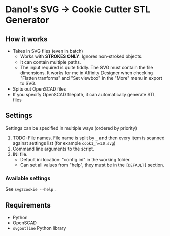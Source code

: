 # Danol's SVG -> Cookie Cutter STL Generator

## How it works
* Takes in SVG files (even in batch)
  * Works with **STROKES ONLY**. Ignores non-stroked objects.
  * It can contain multiple paths.
  * The input required is quite fiddly. The SVG must contain the file dimensions. It works for me in Affinity Designer when checking "Flatten tranforms" and "Set viewbox" in the "More" menu in export to SVG.
* Spits out OpenSCAD files
* If you specify OpenSCAD filepath, it can automatically generate STL files

## Settings
Settings can be specified in multiple ways (ordered by priority)
1. TODO: File names. File name is split by `_` and then every item is scanned against settings list (for example `cook1_h=10.svg`)
1. Command line arguments to the script.
1. INI file.
   * Default ini location: "config.ini" in the working folder.
   * Can set all values from "help", they must be in the `[DEFAULT]` section.

### Available settings
See `svg2cookie --help` .

## Requirements
* Python
* OpenSCAD
* `svgoutline` Python library